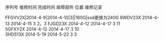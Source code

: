 序列号	维修时间	完成时间	故障部件	位置	维修记录

FFGVV2X|2014-4-9|2014-4-10|3||160G|ssd更换为240G
6WDV23X	2014-4-13	2014-4-15	3	2，3	
FJGD23X	2014-4-12	2014-4-17	3	11	
5GFXY2X	2014-4-12	2014-4-17	3	10	
3HD513X	2014-5-19	2014-5-22	3	3	